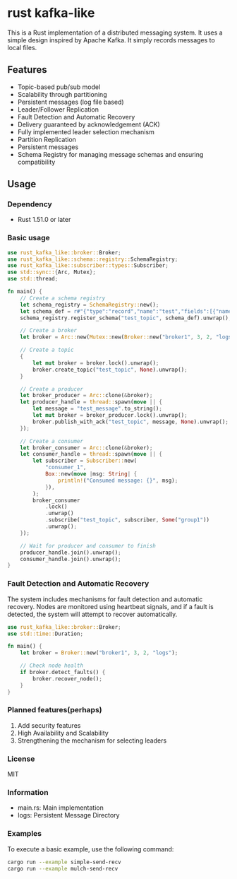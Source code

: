 # rust kafka-like

This is a Rust implementation of a distributed messaging system. It uses a simple design inspired by Apache Kafka. It simply records messages to local files.

## Features

- Topic-based pub/sub model
- Scalability through partitioning
- Persistent messages (log file based)
- Leader/Follower Replication
- Fault Detection and Automatic Recovery
- Delivery guaranteed by acknowledgement (ACK)
- Fully implemented leader selection mechanism
- Partition Replication
- Persistent messages
- Schema Registry for managing message schemas and ensuring compatibility

## Usage

### Dependency

- Rust 1.51.0 or later

### Basic usage

```rust
use rust_kafka_like::broker::Broker;
use rust_kafka_like::schema::registry::SchemaRegistry;
use rust_kafka_like::subscriber::types::Subscriber;
use std::sync::{Arc, Mutex};
use std::thread;

fn main() {
    // Create a schema registry
    let schema_registry = SchemaRegistry::new();
    let schema_def = r#"{"type":"record","name":"test","fields":[{"name":"id","type":"string"}]}"#;
    schema_registry.register_schema("test_topic", schema_def).unwrap();

    // Create a broker
    let broker = Arc::new(Mutex::new(Broker::new("broker1", 3, 2, "logs")));

    // Create a topic
    {
        let mut broker = broker.lock().unwrap();
        broker.create_topic("test_topic", None).unwrap();
    }

    // Create a producer
    let broker_producer = Arc::clone(&broker);
    let producer_handle = thread::spawn(move || {
        let message = "test_message".to_string();
        let mut broker = broker_producer.lock().unwrap();
        broker.publish_with_ack("test_topic", message, None).unwrap();
    });

    // Create a consumer
    let broker_consumer = Arc::clone(&broker);
    let consumer_handle = thread::spawn(move || {
        let subscriber = Subscriber::new(
            "consumer_1",
            Box::new(move |msg: String| {
                println!("Consumed message: {}", msg);
            }),
        );
        broker_consumer
            .lock()
            .unwrap()
            .subscribe("test_topic", subscriber, Some("group1"))
            .unwrap();
    });

    // Wait for producer and consumer to finish
    producer_handle.join().unwrap();
    consumer_handle.join().unwrap();
}
```

### Fault Detection and Automatic Recovery

The system includes mechanisms for fault detection and automatic recovery. Nodes are monitored using heartbeat signals, and if a fault is detected, the system will attempt to recover automatically.

```rust
use rust_kafka_like::broker::Broker;
use std::time::Duration;

fn main() {
    let broker = Broker::new("broker1", 3, 2, "logs");

    // Check node health
    if broker.detect_faults() {
        broker.recover_node();
    }
}
```

### Planned features(perhaps)

1. Add security features
2. High Availability and Scalability
3. Strengthening the mechanism for selecting leaders

### License

MIT

### Information

- main.rs: Main implementation
- logs: Persistent Message Directory

### Examples

To execute a basic example, use the following command:

```bash
cargo run --example simple-send-recv
cargo run --example mulch-send-recv
```
